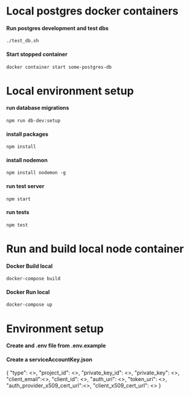 # Local postgres docker containers

#### Run postgres development and test dbs

```
./test_db.sh
```

#### Start stopped container

```
docker container start some-postgres-db
```

# Local environment setup

#### run database migrations

```
npm run db-dev:setup
```

#### install packages

```
npm install
```

#### install nodemon

```
npm install nodemon -g
```

#### run test server

```
npm start
```

#### run tests

```
npm test
```

# Run and build local node container

#### Docker Build local

```
docker-compose build
```

#### Docker Run local

```
docker-compose up
```

# Environment setup

#### Create and .env file from .env.example

#### Create a serviceAccountKey.json

{
"type": <>,
"project_id": <>,
"private_key_id": <>,
"private_key": <>,
"client_email":<>,
"client_id": <>,
"auth_uri": <>,
"token_uri": <>,
"auth_provider_x509_cert_url":<>,
"client_x509_cert_url": <>
}
